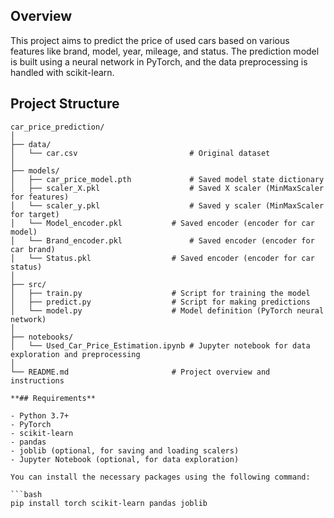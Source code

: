 ## Overview

This project aims to predict the price of used cars based on various features like brand, model, year, mileage, and status. The prediction model is built using a neural network in PyTorch, and the data preprocessing is handled with scikit-learn.

## Project Structure
```plaintext
car_price_prediction/
│
├── data/
│   └── car.csv                     	# Original dataset
│
├── models/
│   ├── car_price_model.pth         	# Saved model state dictionary
│   ├── scaler_X.pkl                	# Saved X scaler (MinMaxScaler for features)
│   └── scaler_y.pkl                	# Saved y scaler (MinMaxScaler for target)
│   └── Model_encoder.pkl         	# Saved encoder (encoder for car model)
│   └── Brand_encoder.pkl            	# Saved encoder (encoder for car brand)
│   └── Status.pkl              	# Saved encoder (encoder for car status)
│
├── src/
│   ├── train.py                    # Script for training the model
│   ├── predict.py                  # Script for making predictions
│   └── model.py                    # Model definition (PyTorch neural network)
│
├── notebooks/
│   └── Used_Car_Price_Estimation.ipynb # Jupyter notebook for data exploration and preprocessing
│
└── README.md                       # Project overview and instructions

**## Requirements**

- Python 3.7+
- PyTorch
- scikit-learn
- pandas
- joblib (optional, for saving and loading scalers)
- Jupyter Notebook (optional, for data exploration)

You can install the necessary packages using the following command:

```bash
pip install torch scikit-learn pandas joblib
